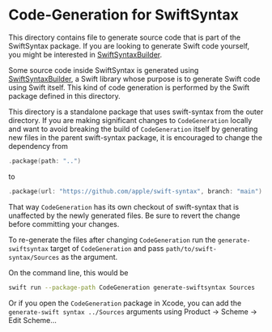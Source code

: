 # Code-Generation for SwiftSyntax

This directory contains file to generate source code that is part of the SwiftSyntax package. If you are looking to generate Swift code yourself, you might be interested in [SwiftSyntaxBuilder](../Sources/SwiftSyntaxBuilder).

Some source code inside SwiftSyntax is generated using [SwiftSyntaxBuilder](../Sources/SwiftSyntaxBuilder), a Swift library whose purpose is to generate Swift code using Swift itself. This kind of code generation is performed by the Swift package defined in this directory.

This directory is a standalone package that uses swift-syntax from the outer directory. 
If you are making significant changes to `CodeGeneration` locally and want to avoid breaking the build of `CodeGeneration` itself by generating new files in the parent swift-syntax package, it is encouraged to change the dependency from
```swift
.package(path: "..")
```
to 
```swift
.package(url: "https://github.com/apple/swift-syntax", branch: "main")
```
That way `CodeGeneration` has its own checkout of swift-syntax that is unaffected by the newly generated files. Be sure to revert the change before committing your changes.

To re-generate the files after changing `CodeGeneration` run the `generate-swiftsyntax` 
target of `CodeGeneration` and pass `path/to/swift-syntax/Sources` as the argument.

On the command line, this would be
```bash
swift run --package-path CodeGeneration generate-swiftsyntax Sources
```

Or if you open the `CodeGeneration` package in Xcode, you can add the 
`generate-swift syntax ../Sources` arguments using Product -> Scheme -> Edit Scheme…

